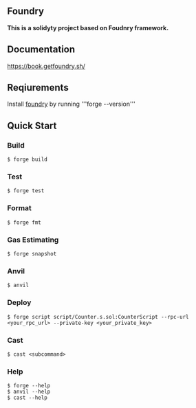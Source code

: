 ## Foundry

**This is a solidyty project based on Foudnry framework.**

## Documentation

https://book.getfoundry.sh/

## Reqiurements

Install [foundry](https://getfoundry.sh/) by running '''forge --version''' 

## Quick Start

### Build

```shell
$ forge build
```

### Test

```shell
$ forge test
```

### Format

```shell
$ forge fmt
```

### Gas Estimating

```shell
$ forge snapshot
```

### Anvil

```shell
$ anvil
```

### Deploy

```shell
$ forge script script/Counter.s.sol:CounterScript --rpc-url <your_rpc_url> --private-key <your_private_key>
```

### Cast

```shell
$ cast <subcommand>
```

### Help

```shell
$ forge --help
$ anvil --help
$ cast --help
```
